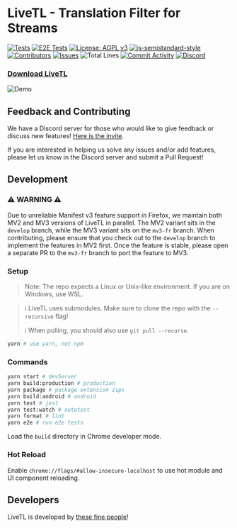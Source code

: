 # LiveTL - Translation Filter for Streams

[![Tests](https://github.com/LiveTL/LiveTL/actions/workflows/tests.yaml/badge.svg)](https://github.com/LiveTL/LiveTL/actions/workflows/tests.yaml)
[![E2E Tests](https://github.com/LiveTL/LiveTL/actions/workflows/tests-e2e.yml/badge.svg)](https://github.com/LiveTL/LiveTL/actions/workflows/tests-e2e.yml)
[![License: AGPL v3](https://img.shields.io/badge/License-AGPL%20v3-blue.svg)](https://www.gnu.org/licenses/agpl-3.0)
[![js-semistandard-style](https://img.shields.io/badge/code%20style-semistandard-brightgreen.svg)](https://github.com/standard/semistandard)
[![Contributors](https://img.shields.io/github/contributors/LiveTL/LiveTL)](https://github.com/LiveTL/LiveTL/contributors)
[![Issues](https://img.shields.io/github/issues/LiveTL/LiveTL)](https://github.com/LiveTL/LiveTL/issues)
![Total Lines](https://img.shields.io/tokei/lines/github/LiveTL/LiveTL)
[![Commit Activity](https://img.shields.io/github/commit-activity/w/LiveTL/LiveTL)](https://github.com/LiveTL/LiveTL/commits/)
[![Discord](https://img.shields.io/discord/780938154437640232.svg?label=&logo=discord&logoColor=ffffff&color=7389D8&labelColor=6A7EC2)](https://discord.gg/uJrV3tmthg)

### [Download LiveTL](https://livetl.app/)

![Demo](./img/demo.png)

## Feedback and Contributing

We have a Discord server for those who would like to give feedback or discuss new
features! [Here is the invite](https://discord.gg/uJrV3tmthg).

If you are interested in helping us solve any issues and/or add features, please let us know in the Discord server and
submit a Pull Request!

## Development

### ⚠️ WARNING ⚠️

Due to unreliable Manifest v3 feature support in Firefox, we maintain both MV2 and MV3 versions of LiveTL in parallel. The MV2 variant sits in the `develop` branch, while the MV3 variant sits on the `mv3-fr` branch. When contributing, please ensure that you check out to the `develop` branch to implement the features in MV2 first. Once the feature is stable, please open a separate PR to the `mv3-fr` branch to port the feature to MV3.

### Setup

> Note: The repo expects a Linux or Unix-like environment. If you are on Windows, use WSL.

> ℹ LiveTL uses submodules. Make sure to clone the repo with the `--recursive` flag!
>
> ℹ When pulling, you should also use `git pull --recurse`.

```bash
yarn # use yarn, not npm
```

### Commands

```bash
yarn start # devServer
yarn build:production # production
yarn package # package extension zips
yarn build:android # android
yarn test # jest
yarn test:watch # autotest
yarn format # lint
yarn e2e # run e2e tests
```

Load the `build` directory in Chrome developer mode.

### Hot Reload

Enable `chrome://flags/#allow-insecure-localhost` to use hot module and UI component reloading.

## Developers

LiveTL is developed by [these fine people](https://github.com/LiveTL/LiveTL/graphs/contributors)!
